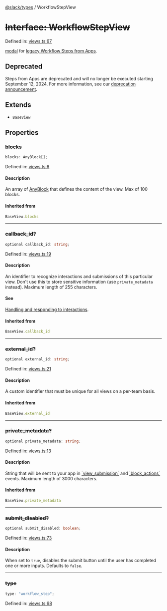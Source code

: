 [@slack/types](../index.md) / WorkflowStepView

# ~~Interface: WorkflowStepView~~

Defined in: [views.ts:67](https://github.com/slackapi/node-slack-sdk/blob/main/packages/types/src/views.ts#L67)

[modal](https://docs.slack.dev/legacy/legacy-steps-from-appsConfiguration) for [legacy Workflow Steps from Apps](https://docs.slack.dev/legacy/legacy-steps-from-apps).

## Deprecated

Steps from Apps are deprecated and will no longer be executed starting September 12, 2024. For more information, see our [deprecation announcement](https://docs.slack.dev/changelog/2023-08-workflow-steps-from-apps-step-back).

## Extends

- `BaseView`

## Properties

### ~~blocks~~

```ts
blocks: AnyBlock[];
```

Defined in: [views.ts:6](https://github.com/slackapi/node-slack-sdk/blob/main/packages/types/src/views.ts#L6)

#### Description

An array of [AnyBlock](../type-aliases/AnyBlock.md) that defines the content of the view. Max of 100 blocks.

#### Inherited from

```ts
BaseView.blocks
```

***

### ~~callback\_id?~~

```ts
optional callback_id: string;
```

Defined in: [views.ts:19](https://github.com/slackapi/node-slack-sdk/blob/main/packages/types/src/views.ts#L19)

#### Description

An identifier to recognize interactions and submissions of this particular view. Don't use this to
store sensitive information (use `private_metadata` instead). Maximum length of 255 characters.

#### See

[Handling and responding to interactions](https://docs.slack.dev/surfaces/modals#interactions).

#### Inherited from

```ts
BaseView.callback_id
```

***

### ~~external\_id?~~

```ts
optional external_id: string;
```

Defined in: [views.ts:21](https://github.com/slackapi/node-slack-sdk/blob/main/packages/types/src/views.ts#L21)

#### Description

A custom identifier that must be unique for all views on a per-team basis.

#### Inherited from

```ts
BaseView.external_id
```

***

### ~~private\_metadata?~~

```ts
optional private_metadata: string;
```

Defined in: [views.ts:13](https://github.com/slackapi/node-slack-sdk/blob/main/packages/types/src/views.ts#L13)

#### Description

String that will be sent to your app in
[\`view\_submission\`](https://docs.slack.dev/reference/interaction-payloads/view-interactions-payload#view_submission) and
[\`block\_actions\`](https://docs.slack.dev/reference/interaction-payloads/block_actions-payload) events.
Maximum length of 3000 characters.

#### Inherited from

```ts
BaseView.private_metadata
```

***

### ~~submit\_disabled?~~

```ts
optional submit_disabled: boolean;
```

Defined in: [views.ts:73](https://github.com/slackapi/node-slack-sdk/blob/main/packages/types/src/views.ts#L73)

#### Description

When set to `true`, disables the submit button until the user has completed one or more inputs.
Defaults to `false`.

***

### ~~type~~

```ts
type: "workflow_step";
```

Defined in: [views.ts:68](https://github.com/slackapi/node-slack-sdk/blob/main/packages/types/src/views.ts#L68)
